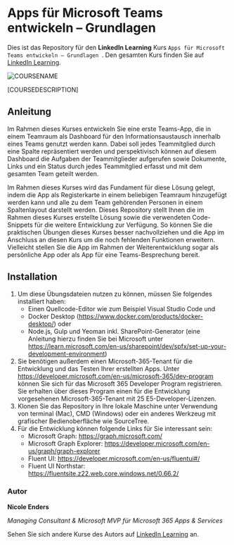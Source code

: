 # Apps für Microsoft Teams entwickeln – Grundlagen 

Dies ist das Repository für den **LinkedIn Learning** Kurs `Apps für Microsoft Teams entwickeln – Grundlagen `. Den gesamten Kurs finden Sie auf [LinkedIn Learning][lil-course-url].

![COURSENAME][lil-thumbnail-url] 

[COURSEDESCRIPTION]

## Anleitung

Im Rahmen dieses Kurses entwickeln Sie eine erste Teams-App, die in einem Teamraum als Dashboard für den Informationsaustausch innerhalb eines Teams genutzt werden kann. Dabei soll jedes Teammitglied durch eine Spalte repräsentiert werden und perspektivisch können auf diesem Dashboard die Aufgaben der Teammitglieder aufgerufen sowie Dokumente, Links und ein Status durch jedes Teammitglied erfasst und mit dem gesamten Team geteilt werden.

Im Rahmen dieses Kurses wird das Fundament für diese Lösung gelegt, indem die App als Registerkarte in einem beliebigen Teamraum hinzugefügt werden kann und alle zu dem Team gehörenden Personen in einem Spaltenlayout darstellt werden. Dieses Repository stellt Ihnen die im Rahmen dieses Kurses erstellte Lösung sowie die verwendeten Code-Snippets für die weitere Entwicklung zur Verfügung. So können Sie die praktischen Übungen dieses Kurses besser nachvollziehen und die App im Anschluss an diesen Kurs um die noch fehlenden Funktionen erweitern. Vielleicht stellen Sie die App im Rahmen der Weiterentwicklung sogar als persönliche App oder als App für eine Teams-Besprechung bereit.

## Installation

1. Um diese Übungsdateien nutzen zu können, müssen Sie folgendes installiert haben:
   - Einen Quellcode-Editor wie zum Beispiel Visual Studio Code und
   - Docker Desktop (https://www.docker.com/products/docker-desktop/) oder 
   - Node.js, Gulp und Yeoman inkl. SharePoint-Generator (eine Anleitung hierzu finden Sie bei Microsoft unter https://learn.microsoft.com/en-us/sharepoint/dev/spfx/set-up-your-development-environment)
2. Sie benötigen außerdem einen Microsoft-365-Tenant für die Entwicklung und das Testen Ihrer erstellten Apps. Unter https://developer.microsoft.com/en-us/microsoft-365/dev-program können Sie sich für das Microsoft 365 Developer Program registrieren. Sie erhalten über dieses Program einen für die Entwicklung vorgesehenen Microsoft-365-Tenant mit 25 E5-Developer-Lizenzen.
3. Klonen Sie das Repository in Ihre lokale Maschine unter Verwendung von terminal (Mac), CMD (Windows) oder ein anderes Werkzeug mit grafischer Bedienoberfläche wie SourceTree.
4. Für die Entwicklung können folgende Links für Sie interessant sein:
   - Microsoft Graph: https://graph.microsoft.com/
   - Microsoft Graph Explorer: https://developer.microsoft.com/en-us/graph/graph-explorer
   - Fluent UI: https://developer.microsoft.com/en-us/fluentui#/
   - Fluent UI Northstar: https://fluentsite.z22.web.core.windows.net/0.66.2/

### Autor

**Nicole Enders**

_Managing Consultant & Microsoft MVP für Microsoft 365 Apps & Services_

Sehen Sie sich andere Kurse des Autors auf [LinkedIn Learning](https://www.linkedin.com/learning/instructors/nicole_enders) an.

[0]: # (Replace these placeholder URLs with actual course URLs)
[lil-course-url]: https://www.linkedin.com/learning/apps-fur-microsoft-teams-entwickeln-grundlagen
[lil-thumbnail-url]: https://media.licdn.com/dms/image/D560DAQGjTX0f2p5_Ow/learning-public-crop_675_1200/0/1685682250594?e=2147483647&v=beta&t=bAkTFcMKrdmpWAq0PTexw7HjLbLOw9dFRKZRqat1A4M

[1]: # (End of DE-Instruction ###############################################################################################)
